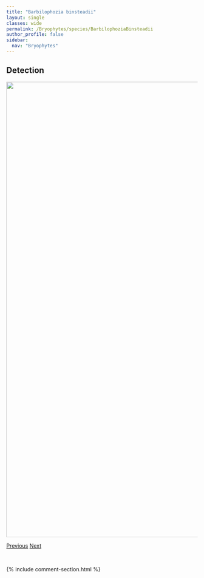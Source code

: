 ```yaml
---
title: "Barbilophozia binsteadii"
layout: single
classes: wide
permalink: /Bryophytes/species/BarbilophoziaBinsteadii
author_profile: false
sidebar:
  nav: "Bryophytes"
---
```


<h2>Detection</h2>

<a href="https://drive.google.com/uc?export=view&id=13v7Pargi7UCUYnJX1rTah7rugprbf06T">
<img src="https://drive.google.com/uc?export=view&id=13v7Pargi7UCUYnJX1rTah7rugprbf06T" height = "1200" width = "800">
</a>


<a href="/DevelopmentWebsite/Bryophytes/species/BarbilophoziaBarbata" class="pagination--pager" title="Barbilophozia barbata">Previous</a> <a href="/DevelopmentWebsite/Bryophytes/species/BarbilophoziaHatcheri" class="pagination--pager" title="Barbilophozia hatcheri">Next</a>

<p>&nbsp;</p>

{% include comment-section.html %}
